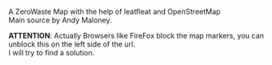 A ZeroWaste Map with the help of leatfleat and OpenStreetMap  
Main source by Andy Maloney.


<b>ATTENTION</b>: Actually Browsers like FireFox block the map markers, you can unblock this on the left side of the url.  
I will try to find a solution.
